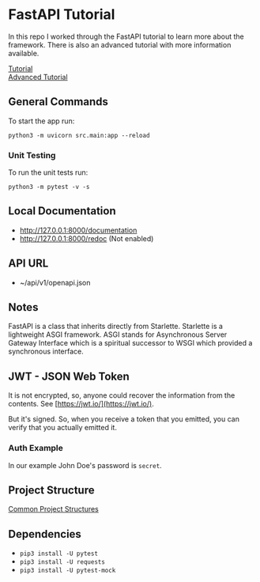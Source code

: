 # FastAPI Tutorial

In this repo I worked through the FastAPI tutorial to learn more about the framework. There is also an advanced tutorial with more information available.

[Tutorial](https://fastapi.tiangolo.com/tutorial/)  
[Advanced Tutorial](https://fastapi.tiangolo.com/advanced/)

## General Commands

To start the app run:

```
python3 -m uvicorn src.main:app --reload
```

### Unit Testing

To run the unit tests run: 

```
python3 -m pytest -v -s
```

## Local Documentation

- http://127.0.0.1:8000/documentation
- http://127.0.0.1:8000/redoc (Not enabled)

## API URL

- ~/api/v1/openapi.json

## Notes

FastAPI is a class that inherits directly from Starlette. Starlette is a lightweight ASGI framework. ASGI stands for Asynchronous Server Gateway Interface which is a spiritual successor to WSGI which provided a synchronous interface.

## JWT - JSON Web Token

It is not encrypted, so, anyone could recover the information from the contents. See [https://jwt.io/](https://jwt.io/).

But it's signed. So, when you receive a token that you emitted, you can verify that you actually emitted it.

### Auth Example

In our example John Doe's password is `secret`.

## Project Structure

[Common Project Structures](https://iq-inc.com/importerror-attempted-relative-import/#common-project-structures)


## Dependencies

- `pip3 install -U pytest`
- `pip3 install -U requests`
- `pip3 install -U pytest-mock`